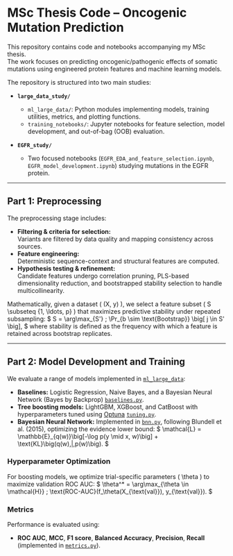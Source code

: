 # MSc Thesis Code – Oncogenic Mutation Prediction

This repository contains code and notebooks accompanying my MSc thesis.  
The work focuses on predicting oncogenic/pathogenic effects of somatic mutations using engineered protein features and machine learning models.

The repository is structured into two main studies:

- **`large_data_study/`**  
  - `ml_large_data/`: Python modules implementing models, training utilities, metrics, and plotting functions.  
  - `training_notebooks/`: Jupyter notebooks for feature selection, model development, and out-of-bag (OOB) evaluation.  

- **`EGFR_study/`**  
  - Two focused notebooks (`EGFR_EDA_and_feature_selection.ipynb`, `EGFR_model_development.ipynb`) studying mutations in the EGFR protein.

---

## Part 1: Preprocessing

The preprocessing stage includes:

- **Filtering & criteria for selection:**  
  Variants are filtered by data quality and mapping consistency across sources.  
- **Feature engineering:**  
  Deterministic sequence-context and structural features are computed.  
- **Hypothesis testing & refinement:**  
  Candidate features undergo correlation pruning, PLS-based dimensionality reduction, and bootstrapped stability selection to handle multicollinearity.  

Mathematically, given a dataset \( (X, y) \), we select a feature subset \( S \subseteq \{1, \ldots, p\} \) that maximizes predictive stability under repeated subsampling:
$
S = \arg\max_{S'} \; \Pr_{b \sim \text{Bootstrap}} \big[ j \in S' \big],
$
where stability is defined as the frequency with which a feature is retained across bootstrap replicates.

---

## Part 2: Model Development and Training

We evaluate a range of models implemented in [`ml_large_data`](./large_data_study/ml_large_data):

- **Baselines:** Logistic Regression, Naive Bayes, and a Bayesian Neural Network (Bayes by Backprop) [`baselines.py`](./large_data_study/ml_large_data/baselines.py).  
- **Tree boosting models:** LightGBM, XGBoost, and CatBoost with hyperparameters tuned using [Optuna](https://optuna.org/) [`tuning.py`](./large_data_study/ml_large_data/tuning.py).  
- **Bayesian Neural Network:** Implemented in [`bnn.py`](./large_data_study/ml_large_data/bnn.py), following Blundell et al. (2015), optimizing the evidence lower bound:
  $
  \mathcal{L} = \mathbb{E}_{q(w)}\big[-\log p(y \mid x, w)\big] + \text{KL}\big(q(w)\,\|\,p(w)\big).
  $

### Hyperparameter Optimization
For boosting models, we optimize trial-specific parameters \( \theta \) to maximize validation ROC AUC:
$
\theta^* = \arg\max_{\theta \in \mathcal{H}} \; \text{ROC-AUC}(f_\theta(X_{\text{val}}), y_{\text{val}}).
$

### Metrics
Performance is evaluated using:  
- **ROC AUC**, **MCC**, **F1 score**, **Balanced Accuracy**, **Precision**, **Recall**  
(implemented in [`metrics.py`](./large_data_study/ml_large_data/metrics.py)).
